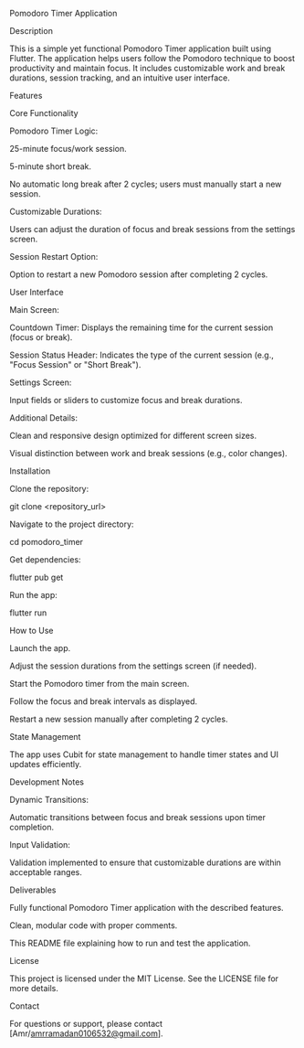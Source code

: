 Pomodoro Timer Application

Description

This is a simple yet functional Pomodoro Timer application built using Flutter. The application helps users follow the Pomodoro technique to boost productivity and maintain focus. It includes customizable work and break durations, session tracking, and an intuitive user interface.

Features

Core Functionality

Pomodoro Timer Logic:

25-minute focus/work session.

5-minute short break.

No automatic long break after 2 cycles; users must manually start a new session.

Customizable Durations:

Users can adjust the duration of focus and break sessions from the settings screen.

Session Restart Option:

Option to restart a new Pomodoro session after completing 2 cycles.

User Interface

Main Screen:

Countdown Timer: Displays the remaining time for the current session (focus or break).

Session Status Header: Indicates the type of the current session (e.g., "Focus Session" or "Short Break").

Settings Screen:

Input fields or sliders to customize focus and break durations.

Additional Details:

Clean and responsive design optimized for different screen sizes.

Visual distinction between work and break sessions (e.g., color changes).

Installation

Clone the repository:

git clone <repository_url>

Navigate to the project directory:

cd pomodoro_timer

Get dependencies:

flutter pub get

Run the app:

flutter run

How to Use

Launch the app.

Adjust the session durations from the settings screen (if needed).

Start the Pomodoro timer from the main screen.

Follow the focus and break intervals as displayed.

Restart a new session manually after completing 2 cycles.

State Management

The app uses Cubit for state management to handle timer states and UI updates efficiently.

Development Notes

Dynamic Transitions:

Automatic transitions between focus and break sessions upon timer completion.

Input Validation:

Validation implemented to ensure that customizable durations are within acceptable ranges.

Deliverables

Fully functional Pomodoro Timer application with the described features.

Clean, modular code with proper comments.

This README file explaining how to run and test the application.

License

This project is licensed under the MIT License. See the LICENSE file for more details.

Contact

For questions or support, please contact [Amr/amrramadan0106532@gmail.com].

